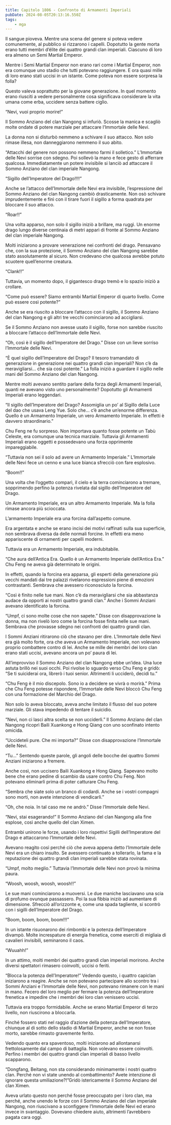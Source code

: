 ```yaml
---
title: Capitolo 1806 - Confronto di Armamenti Imperiali
pubDate: 2024-08-05T20:13:16.550Z
tags:
    - mga
---
```



Il sangue pioveva. Mentre una scena del genere si poteva vedere comunemente, al pubblico si rizzarono i capelli. Dopotutto la gente morta erano tutti membri d’élite dei quattro grandi clan imperiali. Ciascuno di loro era almeno un Semi Martial Emperor.


Mentre i Semi Martial Emperor non erano rari come i Martial Emperor, non era comunque uno stadio che tutti potevano raggiungere. E ora quasi mille di loro erano stati uccisi in un istante. Come poteva non essere sorpresa la folla?


Questo valeva soprattutto per la giovane generazione. In quel momento erano riusciti a vedere personalmente cosa significava considerare la vita umana come erba, uccidere senza battere ciglio.

“Nevi, vuoi proprio morire!”


Il Sommo Anziano del clan Nangong si infuriò. Scosse la manica e scagliò molte ondate di potere marziale per attaccare l’Immortale delle Nevi.


La donna non si disturbò nemmeno a schivare il suo attacco. Non solo rimase illesa, non danneggiarono nemmeno il suo abito.

“Attacchi del genere non possono nemmeno farmi il solletico.” L’Immortale delle Nevi sorrise con sdegno. Poi sollevò la mano e fece gesto di afferrare qualcosa. Immediatamente un potere invisibile si lanciò ad attaccare il Sommo Anziano del clan imperiale Nangong.


“Sigillo dell’Imperatore del Drago!!!!”


Anche se l’attacco dell’Immortale delle Nevi era invisibile, l’espressione del Sommo Anziano del clan Nangong cambiò drasticamente. Non osò schivare imprudentemente e finì con il tirare fuori il sigillo a forma quadrata per bloccare il suo attacco.


“Roar!!”


Una volta apparso, non solo il sigillo iniziò a brillare, ma ruggì. Un enorme drago lungo diverse centinaia di metri apparì di fronte al Sommo Anziano del clan imperiale Nangong.


Molti iniziarono a provare venerazione nei confronti del drago. Pensavano che, con la sua protezione, il Sommo Anziano del clan Nangong sarebbe stato assolutamente al sicuro. Non credevano che qualcosa avrebbe potuto scuotere quell’enorme creatura.


“Clank!!”

Tuttavia, un momento dopo, il gigantesco drago tremò e lo spazio iniziò a crollare.

“Come può essere? Siamo entrambi Martial Emperor di quarto livello. Come può essere così potente?”

Anche se era riuscito a bloccare l’attacco con il sigillo, il Sommo Anziano del clan Nangong e gli altri tre vecchi cominciarono ad accigliarsi.


Se il Sommo Anziano non avesse usato il sigillo, forse non sarebbe riuscito a bloccare l’attacco dell’Immortale delle Nevi.


“Oh, così è il sigillo dell’Imperatore del Drago.” Disse con un lieve sorriso l’Immortale delle Nevi.


“È quel sigillo dell’Imperatore del Drago? Il tesoro tramandato di generazione in generazione nei quattro grandi clan imperiali? Non c’è da meravigliarsi… che sia così potente.” La folla iniziò a guardare il sigillo nelle mani del Sommo Anziano del clan Nangong.


Mentre molti avevano sentito parlare della forza degli Armamenti Imperiali, quanti ne avevano visto uno personalmente? Dopotutto gli Armamenti Imperiali erano leggendari.

“Il sigillo dell’Imperatore del Drago? Assomiglia un po’ al Sigillo della Luce del dao che usava Leng Yue. Solo che… c’è anche un’enorme differenza. Quello è un Armamento Imperiale, un vero Armamento Imperiale. In effetti è davvero straordinario.”


Chu Feng ne fu sorpreso. Non importava quanto fosse potente un Tabù Celeste, era comunque una tecnica marziale. Tuttavia gli Armamenti Imperiali erano oggetti e possedevano una forza opprimente impareggiabile.

“Tuttavia non sei il solo ad avere un Armamento Imperiale.” L’Immortale delle Nevi fece un cenno e una luce bianca sfrecciò con fare esplosivo.


“Boom!!”


Una volta che l’oggetto comparì, il cielo e la terra cominciarono a tremare, sopprimendo perfino la potenza rivelata dal sigillo dell’Imperatore del Drago.


Un Armamento Imperiale, era un altro Armamento Imperiale. Ma la folla rimase ancora più scioccata.


L’armamento Imperiale era una forcina dall’aspetto comune.


Era argentata e anche se erano incisi dei motivi raffinati sulla sua superficie, non sembrava diversa da delle normali forcine. In effetti era meno appariscente di ornamenti per capelli moderni.


Tuttavia era un Armamento Imperiale, era indubitabile.

“Che aura dell’Antica Era. Quello è un Armamento Imperiale dell’Antica Era.” Chu Feng ne aveva già determinato le origini.


In effetti, quando la forcina era apparsa, gli esperti della generazione più vecchi mandati dai tre palazzi rivelarono espressioni piene di emozioni contrastanti. Sembrava che avessero riconosciuto la forcina.

“Così è finito nelle tue mani. Non c’è da meravigliarsi che sia abbastanza audace da opporti ai nostri quattro grandi clan.” Anche i Sommi Anziani avevano identificato la forcina.

“Umpf, ci sono molte cose che non sapete.” Disse con disapprovazione la donna, ma non rivelò loro come la forcina fosse finita nelle sue mani. Sembrava che provasse sdegno nei confronti dei quattro grandi clan.


I Sommi Anziani ritirarono ciò che stavano per dire. L’Immortale delle Nevi era già molto forte, ora che aveva un Armamento Imperiale, non volevano proprio combattere contro di lei. Anche se mille dei membri dei loro clan erano stati uccisi, avevano ancora un po’ paura di lei.


All’improvviso il Sommo Anziano del clan Nangong ebbe un’idea. Una luce astuta brillò nei suoi occhi. Poi rivolse lo sguardo verso Chu Feng e gridò: “Se ti suiciderai ora, librerò i tuoi senior. Altrimenti li ucciderò, decidi tu.”


“Chu Feng è il mio discepolo. Sono io a decidere se vivrà o morirà.” Prima che Chu Feng potesse rispondere, l’Immortale delle Nevi bloccò Chu Feng con una formazione del Marchio del Drago.


Non solo lo aveva bloccato, aveva anche limitato il flusso del suo potere marziale. Gli stava impedendo di tentare il suicidio.


“Nevi, non ci lasci altra scelta se non ucciderli.” Il Sommo Anziano del clan Nangong ricoprì Baili Xuankong e Hong Qiang con uno sconfinato intento omicida.


“Uccideteli pure. Che mi importa?” Disse con disapprovazione l’Immortale delle Nevi.


“Tu…” Sentendo queste parole, gli angoli delle bocche dei quattro Sommi Anziani iniziarono a fremere.


Anche così, non uccisero Baili Xuankong e Hong Qiang. Sapevano molto bene che erano pedine di scambio da usare contro Chu Feng. Non potevano eliminarli prima di poter catturare Chu Feng.


“Sembra che siate solo un branco di codardi. Anche se i vostri compagni sono morti, non avete intenzione di vendicarli.”


“Oh, che noia. In tal caso me ne andrò.” Disse l’Immortale delle Nevi.


“Nevi, stai esagerando!” Il Sommo Anziano del clan Nangong alla fine esplose, così anche quello del clan Ximen.


Entrambi unirono le forze, usando i loro rispettivi Sigilli dell’Imperatore del Drago e attaccarono l’Immortale delle Nevi.


Avevano reagito così perché ciò che aveva appena detto l’Immortale delle Nevi era un chiaro insulto. Se avessero continuato a tollerarlo, la fama e la reputazione dei quattro grandi clan imperiali sarebbe stata rovinata.

“Umpf, molto meglio.” Tuttavia l’Immortale delle Nevi non provò la minima paura.


“Woosh, woosh, woosh, woosh!!”


Le sue mani cominciarono a muoversi. Le due maniche lasciavano una scia di profumo ovunque passassero. Poi la sua fibbia iniziò ad aumentare di dimensione. Sfrecciò all’orizzonte e, come una spada tagliente, si scontrò con i sigilli dell’Imperatore del Drago.

“Boom, boom, boom, boom!!!”


In un istante risuonarono dei rimbombi e la potenza dell’Imperatore divampò. Molte increspature di energia frenetica, come eserciti di migliaia di cavalieri invisibili, seminarono il caos.

“Wuuahh!”


In un attimo, molti membri dei quattro grandi clan imperiali morirono. Anche diversi spettatori rimasero coinvolti, uccisi o feriti.


“Blocca la potenza dell’Imperatore!” Vedendo questo, i quattro capiclan iniziarono a reagire. Anche se non potevano partecipare allo scontro tra i Sommi Anziani e l’Immortale delle Nevi, non potevano rimanere con le mani in mano. Fecero del loro meglio per fermare la potenza dell’Imperatore frenetica e impedire che i membri dei loro clan venissero uccisi.


Tuttavia era troppo formidabile. Anche se erano Martial Emperor di terzo livello, non riuscirono a bloccarla.


Finché fossero stati nel raggio d’azione della potenza dell’Imperatore, chiunque al di sotto dello stadio di Martial Emperor, anche se non fosse morto, sarebbe rimasto gravemente ferito.


Vedendo quanto era spaventoso, molti iniziarono ad allontanarsi frettolosamente dal campo di battaglia. Non volevano essere coinvolti. Perfino i membri dei quattro grandi clan imperiali di basso livello scapparono.


“Dongfang, Beitang, non sta considerando minimamente i nostri quattro clan. Perché non vi state unendo al combattimento? Avete intenzione di ignorare questa umiliazione?!”Gridò istericamente il Sommo Anziano del clan Ximen.


Aveva urlato questo non perché fosse preoccupato per i loro clan, ma perché, anche unendo le forze con il Sommo Anziano del clan imperiale Nangong, non riuscivano a sconfiggere l’Immortale delle Nevi ed erano invece in svantaggio. Dovevano chiedere aiuto, altrimenti l’avrebbero pagata cara oggi.



